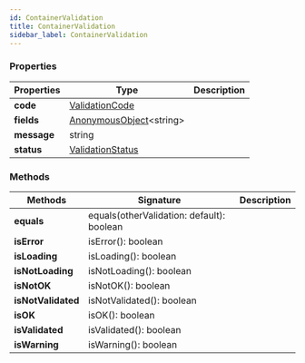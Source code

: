 ```yaml
---
id: ContainerValidation
title: ContainerValidation
sidebar_label: ContainerValidation
---
```




### Properties

| Properties | Type | Description |
| --------- | ---- | ----------- |
| **code** | [ValidationCode](/framework-api/enum/ValidationCode.md) |  |
| **fields** | [AnonymousObject](/framework-api/interfaces/AnonymousObject.md)<string\> |  |
| **message** | string |  |
| **status** | [ValidationStatus](/framework-api/enum/ValidationStatus.md) |  |


### Methods

| Methods | Signature | Description |
| --------- | ---- | ----------- |
| **equals** | equals(otherValidation: default): boolean |  |
| **isError** | isError(): boolean |  |
| **isLoading** | isLoading(): boolean |  |
| **isNotLoading** | isNotLoading(): boolean |  |
| **isNotOK** | isNotOK(): boolean |  |
| **isNotValidated** | isNotValidated(): boolean |  |
| **isOK** | isOK(): boolean |  |
| **isValidated** | isValidated(): boolean |  |
| **isWarning** | isWarning(): boolean |  |
